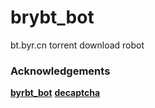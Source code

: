# brybt_bot
bt.byr.cn torrent  download robot

### Acknowledgements

**[byrbt_bot](https://github.com/Jason2031/byrbt_bot)**
**[decaptcha](https://github.com/bumzy/decaptcha)**
